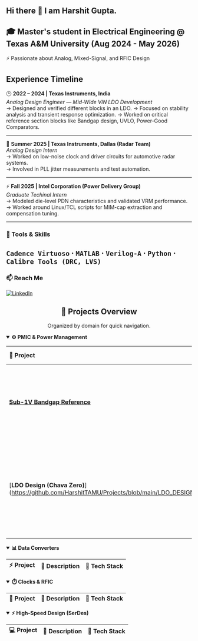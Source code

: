 ## Hi there 👋 I am Harshit Gupta.
🎓 Master's student in Electrical Engineering @ Texas A&M University (Aug 2024 - May 2026)
--
⚡ Passionate about Analog, Mixed-Signal, and RFIC Design  

## Experience Timeline
🕒 **2022 – 2024 | Texas Instruments, India**  
*Analog Design Engineer — Mid-Wide VIN LDO Development*  
→ Designed and verified different blocks in an LDO. 
→ Focused on stability analysis and transient response optimization.
→ Worked on critical reference section blocks like Bandgap design, UVLO, Power-Good Comparators.

---

💼 **Summer 2025 | Texas Instruments, Dallas (Radar Team)**  
*Analog Design Intern*  
→ Worked on low-noise clock and driver circuits for automotive radar systems.  
→ Involved in PLL jitter measurements and test automation.  

---

⚡ **Fall 2025 | Intel Corporation (Power Delivery Group)**  
*Graduate Techinal Intern*  
→ Modeled die-level PDN characteristics and validated VRM performance.  
→ Worked around Linux/TCL scripts for MIM-cap extraction and compensation tuning. 

---
### 🧰 Tools & Skills
`Cadence Virtuoso`  · `MATLAB` · `Verilog-A` · `Python`  · `Calibre Tools (DRC, LVS)`   
---
### 📫 Reach Me
[![LinkedIn](https://img.shields.io/badge/LinkedIn-Profile-blue)](https://www.linkedin.com/in/harshit-gupta-36b1a3182/) 
<!--
**HarshitTAMU/HarshitTAMU** is a ✨ _special_ ✨ repository because its `README.md` (this file) appears on your GitHub profile.

Here are some ideas to get you started:

- 🔭 I’m currently working on ...
- 🌱 I’m currently learning ...
- 👯 I’m looking to collaborate on ...
- 🤔 I’m looking for help with ...
- 💬 Ask me about ...
- 📫 How to reach me: ...
- 😄 Pronouns: ...
- ⚡ Fun fact: ...
-->
<h2 align="center">🚀 Projects Overview</h2>
<p align="center">Organized by domain for quick navigation.</p>

<details open>
  <summary><b>⚙️ PMIC & Power Management</b></summary>

| 🧩 Project | 📝 Description | 🧰 Tech Stack |
|:---|:---|:---|
| [**Sub-1V Bandgap Reference**](https://github.com/HarshitTAMU/Projects/blob/main/SUB%201V%20BG%20Design.pdf) | Vbg : 300mV for a supply of 1.2 Volts, with max Power <1mW, 1% accuracy across temperature | Cadence Virtuoso |  
| [**LDO Design (Chava Zero)**] (https://github.com/HarshitTAMU/Projects/blob/main/LDO_DESIGN.pdf) | Vout :1.5 Volts, Vin : 1.8 Volts, Transient OV/UV < 0.5%, CLOAD : 1uF, Max LOAD : 70mA , stabled across loads | Cadence Virtuoso | 

</details>

<details open>
  <summary><b>📊 Data Converters</b></summary>

| ⚡ Project | 📝 Description | 🧰 Tech Stack |
|:---|:---|:---|

</details>

<details open>
  <summary><b>⏱️ Clocks & RFIC</b></summary>

| 📡 Project | 📝 Description | 🧰 Tech Stack |
|:---|:---|:---|

</details>

<details open>
  <summary><b>⚡ High-Speed Design (SerDes)</b></summary>

| 💻 Project | 📝 Description | 🧰 Tech Stack |
|:---|:---|:---|
</details>
